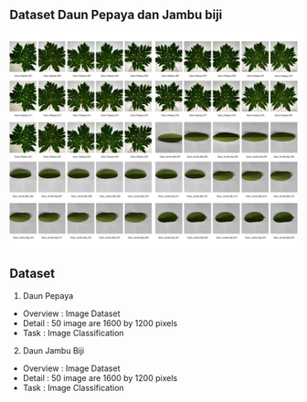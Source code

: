 ## Dataset Daun Pepaya dan Jambu biji
![overview_dataset](/image/overview_dataset.jpg)
## Dataset
 1. Daun Pepaya
   - Overview : Image Dataset
   - Detail : 50 image are 1600 by 1200 pixels
   - Task : Image Classification 
 2. Daun Jambu Biji 
   - Overview : Image Dataset
   - Detail : 50 image are 1600 by 1200 pixels
   - Task : Image Classification 





